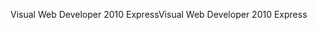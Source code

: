 <span data-ttu-id="57d47-101">Visual Web Developer 2010 Express</span><span class="sxs-lookup"><span data-stu-id="57d47-101">Visual Web Developer 2010 Express</span></span>